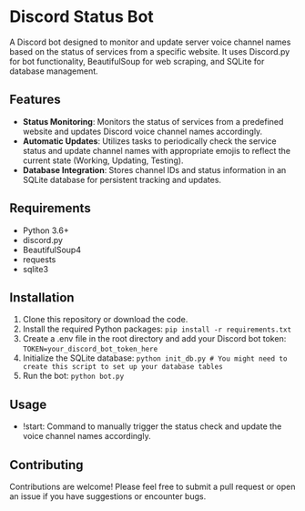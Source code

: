 # Discord Status Bot

A Discord bot designed to monitor and update server voice channel names based on the status of services from a specific website. It uses Discord.py for bot functionality, BeautifulSoup for web scraping, and SQLite for database management.

## Features

- **Status Monitoring**: Monitors the status of services from a predefined website and updates Discord voice channel names accordingly.
- **Automatic Updates**: Utilizes tasks to periodically check the service status and update channel names with appropriate emojis to reflect the current state (Working, Updating, Testing).
- **Database Integration**: Stores channel IDs and status information in an SQLite database for persistent tracking and updates.

## Requirements

- Python 3.6+
- discord.py
- BeautifulSoup4
- requests
- sqlite3

## Installation

1. Clone this repository or download the code.
2. Install the required Python packages:
```pip install -r requirements.txt```
3. Create a .env file in the root directory and add your Discord bot token:
```TOKEN=your_discord_bot_token_here```
4. Initialize the SQLite database:
```python init_db.py # You might need to create this script to set up your database tables```
5. Run the bot:
```python bot.py```

## Usage
- !start: Command to manually trigger the status check and update the voice channel names accordingly.

## Contributing
Contributions are welcome! Please feel free to submit a pull request or open an issue if you have suggestions or encounter bugs.

